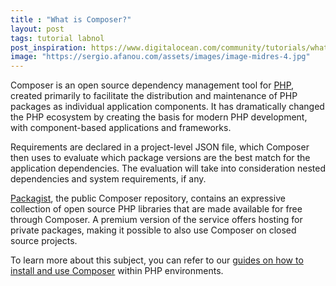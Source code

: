 ```yaml
---
title : "What is Composer?"
layout: post
tags: tutorial labnol
post_inspiration: https://www.digitalocean.com/community/tutorials/what-is-composer
image: "https://sergio.afanou.com/assets/images/image-midres-4.jpg"
---
```


<p>Composer is an open source dependency management tool for <a href="https://www.digitalocean.com/community/tutorials/what-is-php">PHP</a>, created primarily to facilitate the distribution and maintenance of PHP packages as individual application components. It has dramatically changed the PHP ecosystem by creating the basis for modern PHP development, with component-based applications and frameworks.</p>

<p>Requirements are declared in a project-level JSON file, which Composer then uses to evaluate which package versions are the best match for the application dependencies. The evaluation will take into consideration nested dependencies and system requirements, if any.</p>

<p><a href="https://packagist.org">Packagist</a>, the public Composer repository, contains an expressive collection of open source PHP libraries that are made available for free through Composer. A premium version of the service offers hosting for private packages, making it possible to also use Composer on closed source projects.</p>

<p>To learn more about this subject, you can refer to our <a href="https://www.digitalocean.com/community/tutorials?q=composer">guides on how to install and use Composer</a> within PHP environments.</p>
